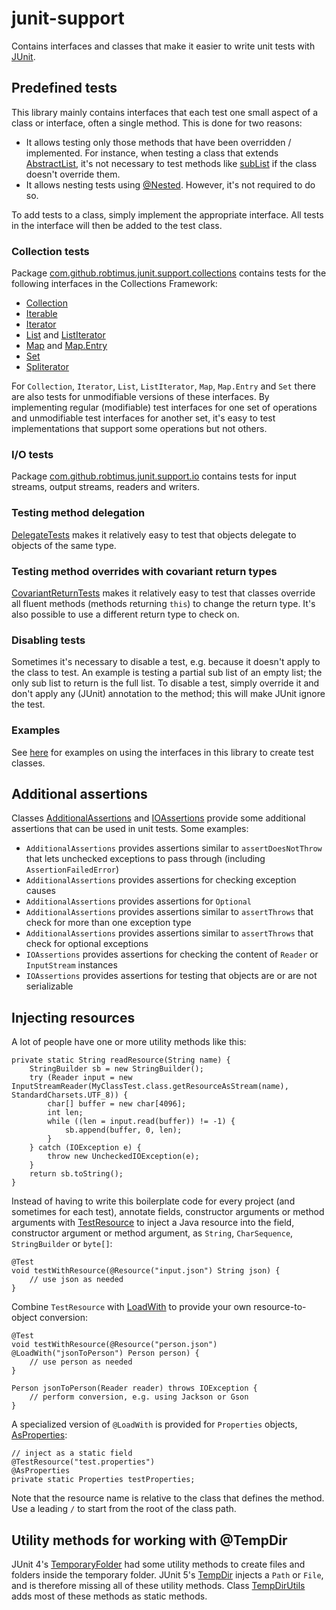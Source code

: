 # junit-support

Contains interfaces and classes that make it easier to write unit tests with [JUnit](https://junit.org/).

## Predefined tests

This library mainly contains interfaces that each test one small aspect of a class or interface, often a single method. This is done for two reasons:

* It allows testing only those methods that have been overridden / implemented. For instance, when testing a class that extends [AbstractList](https://docs.oracle.com/javase/8/docs/api/java/util/AbstractList.html), it's not necessary to test methods like [subList](https://docs.oracle.com/javase/8/docs/api/java/util/List.html#subList-int-int-) if the class doesn't override them.
* It allows nesting tests using [@Nested](https://junit.org/junit5/docs/current/api/org.junit.jupiter.api/org/junit/jupiter/api/Nested.html). However, it's not required to do so.

To add tests to a class, simply implement the appropriate interface. All tests in the interface will then be added to the test class.

### Collection tests

Package [com.github.robtimus.junit.support.collections](https://robtimus.github.io/junit-support/apidocs/com/github/robtimus/junit/support/collections/package-summary.html) contains tests for the following interfaces in the Collections Framework:

* [Collection](https://robtimus.github.io/junit-support/apidocs/com/github/robtimus/junit/support/collections/CollectionTests.html)
* [Iterable](https://robtimus.github.io/junit-support/apidocs/com/github/robtimus/junit/support/collections/IterableTests.html)
* [Iterator](https://robtimus.github.io/junit-support/apidocs/com/github/robtimus/junit/support/collections/IteratorTests.html)
* [List](https://robtimus.github.io/junit-support/apidocs/com/github/robtimus/junit/support/collections/ListTests.html) and [ListIterator](https://robtimus.github.io/junit-support/apidocs/com/github/robtimus/junit/support/collections/ListIteratorTests.html)
* [Map](https://robtimus.github.io/junit-support/apidocs/com/github/robtimus/junit/support/collections/MapTests.html) and [Map.Entry](https://robtimus.github.io/junit-support/apidocs/com/github/robtimus/junit/support/collections/MapEntryTests.html)
* [Set](https://robtimus.github.io/junit-support/apidocs/com/github/robtimus/junit/support/collections/SetTests.html)
* [Spliterator](https://robtimus.github.io/junit-support/apidocs/com/github/robtimus/junit/support/collections/SpliteratorTests.html)

For `Collection`, `Iterator`, `List`, `ListIterator`, `Map`, `Map.Entry` and `Set` there are also tests for unmodifiable versions of these interfaces. By implementing regular (modifiable) test interfaces for one set of operations and unmodifiable test interfaces for another set, it's easy to test implementations that support some operations but not others.

### I/O tests

Package [com.github.robtimus.junit.support.io](https://robtimus.github.io/junit-support/apidocs/com/github/robtimus/junit/support/io/package-summary.html) contains tests for input streams, output streams, readers and writers.

### Testing method delegation

[DelegateTests](https://robtimus.github.io/junit-support/apidocs/com/github/robtimus/junit/support/DelegateTests.html) makes it relatively easy to test that objects delegate to objects of the same type.

### Testing method overrides with covariant return types

[CovariantReturnTests](https://robtimus.github.io/junit-support/apidocs/com/github/robtimus/junit/support/CovariantReturnTests.html) makes it relatively easy to test that classes override all fluent methods (methods returning `this`) to change the return type. It's also possible to use a different return type to check on.

### Disabling tests

Sometimes it's necessary to disable a test, e.g. because it doesn't apply to the class to test. An example is testing a partial sub list of an empty list; the only sub list to return is the full list. To disable a test, simply override it and don't apply any (JUnit) annotation to the method; this will make JUnit ignore the test.

### Examples

See [here](https://github.com/robtimus/junit-support/tree/master/src/test/java/com/github/robtimus/junit/support/examples) for examples on using the interfaces in this library to create test classes.

## Additional assertions

Classes [AdditionalAssertions](https://robtimus.github.io/junit-support/apidocs/com/github/robtimus/junit/support/AdditionalAssertions.html) and [IOAssertions](https://robtimus.github.io/junit-support/apidocs/com/github/robtimus/junit/support/io/IOAssertions.html) provide some additional assertions that can be used in unit tests. Some examples:

* `AdditionalAssertions` provides assertions similar to `assertDoesNotThrow` that lets unchecked exceptions to pass through (including `AssertionFailedError`)
* `AdditionalAssertions` provides assertions for checking exception causes
* `AdditionalAssertions` provides assertions for `Optional`
* `AdditionalAssertions` provides assertions similar to `assertThrows` that check for more than one exception type
* `AdditionalAssertions` provides assertions similar to `assertThrows` that check for optional exceptions
* `IOAssertions` provides assertions for checking the content of `Reader` or `InputStream` instances
* `IOAssertions` provides assertions for testing that objects are or are not serializable

## Injecting resources

A lot of people have one or more utility methods like this:

    private static String readResource(String name) {
        StringBuilder sb = new StringBuilder();
        try (Reader input = new InputStreamReader(MyClassTest.class.getResourceAsStream(name), StandardCharsets.UTF_8)) {
            char[] buffer = new char[4096];
            int len;
            while ((len = input.read(buffer)) != -1) {
                sb.append(buffer, 0, len);
            }
        } catch (IOException e) {
            throw new UncheckedIOException(e);
        }
        return sb.toString();
    }

Instead of having to write this boilerplate code for every project (and sometimes for each test), annotate fields, constructor arguments or method arguments with [TestResource](https://robtimus.github.io/junit-support/apidocs/com/github/robtimus/junit/support/extension/testresource/TestResource.html) to inject a Java resource into the field, constructor argument or method argument, as `String`, `CharSequence`, `StringBuilder` or `byte[]`:

    @Test
    void testWithResource(@Resource("input.json") String json) {
        // use json as needed
    }

Combine `TestResource` with [LoadWith](https://robtimus.github.io/junit-support/apidocs/com/github/robtimus/junit/support/extension/testresource/LoadWith.html) to provide your own resource-to-object conversion:

    @Test
    void testWithResource(@Resource("person.json") @LoadWith("jsonToPerson") Person person) {
        // use person as needed
    }

    Person jsonToPerson(Reader reader) throws IOException {
        // perform conversion, e.g. using Jackson or Gson
    }

A specialized version of `@LoadWith` is provided for `Properties` objects, [AsProperties](https://robtimus.github.io/junit-support/apidocs/com/github/robtimus/junit/support/extension/testresource/AsProperties.html):

    // inject as a static field
    @TestResource("test.properties")
    @AsProperties
    private static Properties testProperties;

Note that the resource name is relative to the class that defines the method. Use a leading `/` to start from the root of the class path.

## Utility methods for working with @TempDir

JUnit 4's [TemporaryFolder](https://junit.org/junit4/javadoc/4.13/org/junit/rules/TemporaryFolder.html) had some utility methods to create files and folders inside the temporary folder. JUnit 5's [TempDir](https://junit.org/junit5/docs/current/api/org.junit.jupiter.api/org/junit/jupiter/api/io/TempDir.html) injects a `Path` or `File`, and is therefore missing all of these utility methods. Class [TempDirUtils](https://robtimus.github.io/junit-support/apidocs/com/github/robtimus/junit/support/extension/tempdir/TempDirUtils.html) adds most of these methods as static methods.
